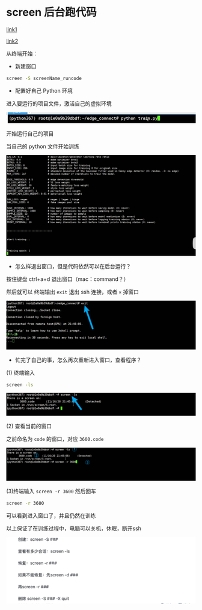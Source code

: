 # screen 后台跑代码

[link1](https://www.bilibili.com/video/BV1GK4y1j7YV/?spm_id_from=333.999.top_right_bar_window_history.content.click&vd_source=ddd7d236ab3e9b123c4086c415f4939e)

[link2](https://zhuanlan.zhihu.com/p/595025594)

从终端开始：

- 新建窗口

```cmd
screen -S screenName_runcode
```

- 配置好自己 Python 环境

进入要运行的项目文件，激活自己的虚拟环境

![image-20250220220735288](images/image-20250220220735288.png)

开始运行自己的项目

当自己的 python 文件开始训练

![image-20250220221006627](images/image-20250220221006627.png)



- 怎么样退出窗口，但是代码依然可以在后台运行？

按住键盘 ctrl+a+d 退出窗口（mac：command？）

然后就可以 终端输出 `exit` 退出 ssh 连接，或者 `×` 掉窗口

![image-20250220221250284](images/image-20250220221250284.png)



- 忙完了自己的事，怎么再次重新进入窗口，查看程序？

(1) 终端输入

```cmd
screen -ls
```

![image-20250220221412292](images/image-20250220221412292.png)

(2) 查看当前的窗口

之前命名为 `code` 的窗口，对应 `3600.code`

![image-20250220221618450](images/image-20250220221618450.png)

(3)终端输入 `screen -r 3600` 然后回车

```cmd
screen -r 3600
```

可以看到进入窗口了，并且仍然在训练

以上保证了在训练过程中，电脑可以关机，休眠，断开ssh

![image-20250220222259448](images/image-20250220222259448.png)